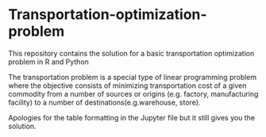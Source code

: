 # Transportation-optimization-problem
This repository contains the solution for a basic transportation optimization problem in R and Python

The transportation problem is a special type of linear programming problem where the objective consists 
of minimizing transportation cost of a given commodity from a number of sources or origins 
(e.g. factory, manufacturing facility) to a number of destinations(e.g.warehouse, store).

Apologies for the table formatting in the Jupyter file but it still gives you the solution.
